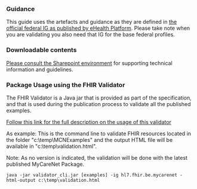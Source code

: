 ### Guidance

<p>This guide uses the artefacts and guidance as they are defined in <a href="https://www.ehealth.fgov.be/standards/fhir" target="_blank">the official federal IG as published by eHealth Platform</a>. Please take note when you are validating you also need that IG for the base federal profiles.</p>

### Downloadable contents
<p><a href="https://share.intermut.be/home/MyCareNet/chapterIV/extranet/Webservices%20eAgreement/Forms/AllItems.aspx" target="_blank">Please consult the Sharepoint environment</a> for supporting technical information and guidelines.</p>

### Package Usage using the FHIR Validator
<p>The FHIR Validator is a Java jar that is provided as part of the specification, and that is used during the publication process to validate all the published examples.</p>
<p><a href="https://www.hl7.org/fhir/validation.html#jar" target="_blank">Follow this link for the full description on the usage of this validator</a></p>
<p>As example: This is the command line to validate FHIR resources located in the folder "c:\temp\MCNExamples" and the output HTML file will be available in "c:\temp\validation.html". </p>
<p>Note: As no version is indicated, the validation will be done with the latest published MyCareNet Package.</p>
<p><code>java -jar validator_cli.jar [examples] -ig hl7.fhir.be.mycarenet -html-output c:\temp\validation.html</code></p>